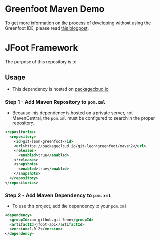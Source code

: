 # Greenfoot Maven Demo
To get more information on the process of developing without using the Greenfoot IDE, please read [this blogpost](https://blog.lerk.io/making-games-with-greenfoot-without-greenfoot/).



# JFoot Framework

The purpose of this repository is to

## Usage
* This dependency is hosted on [packagecloud.io](https://packagecloud.io/git-leon/greenfoot/)

### Step 1 - Add Maven Repository to `pom.xml`
* Because this dependency is hosted on a private server, not MavenCentral, the `pom.xml` must be configured to search in the proper repository.

```xml
<repositories>
  <repository>
    <id>git-leon-greenfoot</id>
    <url>https://packagecloud.io/git-leon/greenfoot/maven2</url>
    <releases>
      <enabled>true</enabled>
    </releases>
    <snapshots>
      <enabled>true</enabled>
    </snapshots>
  </repository>
</repositories>
```

### Step 2 - Add Maven Dependency to `pom.xml`
* To use this project, add the dependency to your `pom.xml`

```xml
<dependency>
  <groupId>com.github.git-leon</groupId>
  <artifactId>jfoot-api</artifactId>
  <version>1.0.2</version>
</dependency>
```

